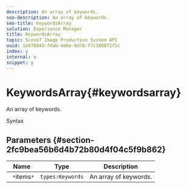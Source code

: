 ```yaml
---
description: An array of keywords.
seo-description: An array of keywords.
seo-title: KeywordsArray
solution: Experience Manager
title: KeywordsArray
topic: Scene7 Image Production System API
uuid: 1e078943-fdab-4a6e-9d78-f7c388072f5c
index: y
internal: n
snippet: y
---
```


# KeywordsArray{#keywordsarray}

An array of keywords.

 Syntax 

## Parameters {#section-2fc9bea56b6d4b72b80d4f04c5f9b862}

|  Name  | Type  | Description  |
|---|---|---|
|  ` *`items`*`  | `types:Keywords`  | An array of keywords.  |

